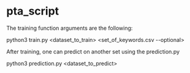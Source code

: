 # pta_script

The training function arguments are the following:

python3 train.py <dataset_to_train> <set_of_keywords.csv --optional>

After training, one can predict on another set using the prediction.py

python3 prediction.py <dataset_to_predict>

